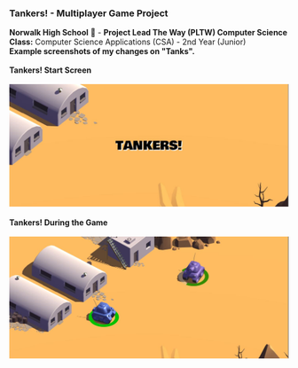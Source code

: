 ### Tankers! - Multiplayer Game Project <br>
<b>Norwalk High School</b> :school: - <b>Project Lead The Way (PLTW) Computer Science</b><br>
<b>Class:</b> Computer Science Applications (CSA) - 2nd Year (Junior)<br>
<b>Example screenshots of my changes on "Tanks".</b><br><br>
<b>Tankers! Start Screen</b>&nbsp;&nbsp;<br><br>
![Alt text](https://github.com/ashbretado/Tanks/blob/master/Capture.JPG "Start Screen")
<br><br>
<b>Tankers! During the Game </b>&nbsp;&nbsp;<br><br>
![Alt text](https://github.com/ashbretado/Tanks/blob/master/Capture2.JPG "During the Game Screen")


